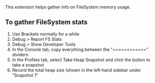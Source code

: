 This extension helps gather info on FileSystem memory usage.

## To gather FileSystem stats

1. Use Brackets normally for a while
2. Debug > Report FS Stats
3. Debug > Show Developer Tools
4. In the Console tab, copy everything between the "============" dividers
5. In the Profiles tab, select Take Heap Snapshot and click the button to take a snapshot
6. Record the total heap size (shown in the left-hand sidebar under "Snapshot 1"